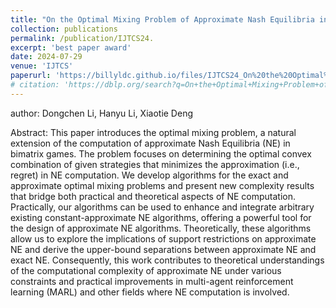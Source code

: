 ```yaml
---
title: "On the Optimal Mixing Problem of Approximate Nash Equilibria in Bimatrix Games"
collection: publications
permalink: /publication/IJTCS24.
excerpt: 'best paper award'
date: 2024-07-29
venue: 'IJTCS'
paperurl: 'https://billyldc.github.io/files/IJTCS24_On%20the%20Optimal%20Mixing%20Problem.pdf'
# citation: 'https://dblp.org/search?q=On+the+Optimal+Mixing+Problem+of+Approximate+Nash+Equilibria+in+Bimatrix+Games'
---
```


author: Dongchen Li, Hanyu Li, Xiaotie Deng

Abstract: This paper introduces the optimal mixing problem, a natural extension of the computation of approximate Nash Equilibria (NE) in bimatrix games. The problem focuses on determining the optimal convex combination of given strategies that minimizes the approximation (i.e., regret) in NE computation. We develop algorithms for the exact and approximate optimal mixing problems and present new complexity results that bridge both practical and theoretical aspects of NE computation. Practically, our algorithms can be used to enhance and integrate arbitrary existing constant-approximate NE algorithms, offering a powerful tool for the design of approximate NE algorithms. Theoretically, these algorithms allow us to explore the implications of support restrictions on approximate NE and derive the upper-bound separations between approximate NE and exact NE. Consequently, this work contributes to theoretical understandings of the computational complexity of approximate NE under various constraints and practical improvements in multi-agent reinforcement learning (MARL) and other fields where NE computation is involved.